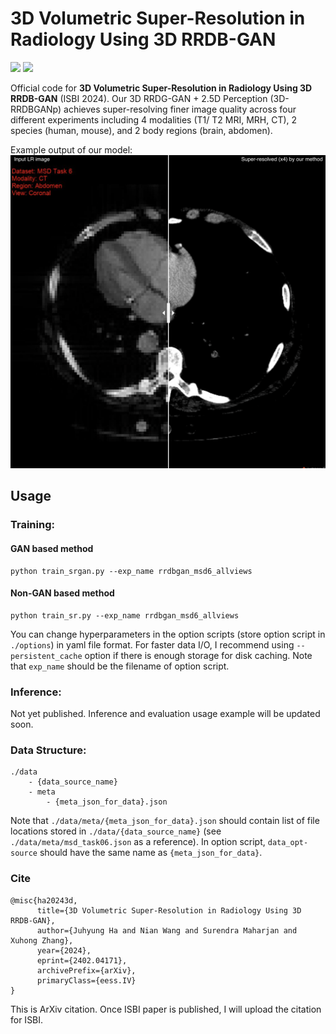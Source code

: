 # 3D Volumetric Super-Resolution in Radiology Using 3D RRDB-GAN
<a href="https://arxiv.org/abs/2402.04171"><img src="https://img.shields.io/badge/ArXiv-2402.04171-brightgreen"></a>
<a href="https://juhha.github.io/isbi24_3dsr_page/"><img src="https://img.shields.io/badge/Page-Project_Page-blue"></a>

Official code for **3D Volumetric Super-Resolution in Radiology Using 3D RRDB-GAN** (ISBI 2024). Our 3D RRDG-GAN + 2.5D Perception (3D-RRDBGANp) achieves super-resolving finer image quality across four different experiments including 4 modalities (T1/ T2 MRI, MRH, CT), 2 species (human, mouse), and 2 body regions (brain, abdomen).

Example output of our model:
![thumbnail](./src/thumbnail.png)


## Usage
### Training:
#### GAN based method
    python train_srgan.py --exp_name rrdbgan_msd6_allviews
#### Non-GAN based method
    python train_sr.py --exp_name rrdbgan_msd6_allviews
You can change hyperparameters in the option scripts (store option script in `./options`) in yaml file format. For faster data I/O, I recommend using `--persistent_cache` option if there is enough storage for disk caching. Note that `exp_name` should be the filename of option script.

### Inference:
Not yet published. Inference and evaluation usage example will be updated soon.

### Data Structure:
    ./data
        - {data_source_name}
        - meta
            - {meta_json_for_data}.json
Note that `./data/meta/{meta_json_for_data}.json` should contain list of file locations stored in `./data/{data_source_name}` (see `./data/meta/msd_task06.json` as a reference). In option script, `data_opt-source` should have the same name as `{meta_json_for_data}`.

### Cite
```
@misc{ha20243d,
      title={3D Volumetric Super-Resolution in Radiology Using 3D RRDB-GAN}, 
      author={Juhyung Ha and Nian Wang and Surendra Maharjan and Xuhong Zhang},
      year={2024},
      eprint={2402.04171},
      archivePrefix={arXiv},
      primaryClass={eess.IV}
}
```
This is ArXiv citation. Once ISBI paper is published, I will upload the citation for ISBI.